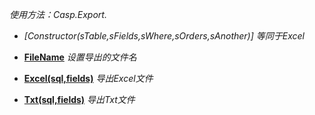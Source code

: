 _使用方法：Casp.Export._

  * _[Constructor(sTable,sFields,sWhere,sOrders,sAnother)]_ _等同于Excel_

  * **[FileName](FileName.md)** _设置导出的文件名_

  * **[Excel(sql,fields)](Excel.md)** _导出Excel文件_

  * **[Txt(sql,fields)](Excel.md)** _导出Txt文件_


